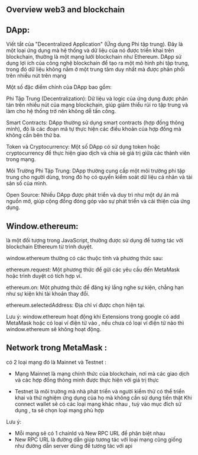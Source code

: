 ## Overview web3 and blockchain

## DApp:

Viết tắt của "Decentralized Application" (Ứng dụng Phi tập trung). Đây là một loại ứng dụng mà hệ thống và dữ liệu của nó được triển khai trên blockchain, thường là một mạng lưới blockchain như Ethereum. DApp sử dụng lợi ích của công nghệ blockchain để tạo ra một mô hình phi tập trung, trong đó dữ liệu không nằm ở một trung tâm duy nhất mà được phân phối trên nhiều nút trên mạng

Một số đặc điểm chính của DApp bao gồm:

Phi Tập Trung (Decentralization): Dữ liệu và logic của ứng dụng được phân tán trên nhiều nút của mạng blockchain, giúp giảm thiểu rủi ro tập trung và làm cho hệ thống trở nên không dễ tấn công.

Smart Contracts: DApp thường sử dụng smart contracts (hợp đồng thông minh), đó là các đoạn mã tự thực hiện các điều khoản của hợp đồng mà không cần bên thứ ba.

Token và Cryptocurrency: Một số DApp có sử dụng token hoặc cryptocurrency để thực hiện giao dịch và chia sẻ giá trị giữa các thành viên trong mạng.

Môi Trường Phi Tập Trung: DApp thường cung cấp một môi trường phi tập trung cho người dùng, trong đó họ có quyền kiểm soát dữ liệu cá nhân và tài sản số của mình.

Open Source: Nhiều DApp được phát triển và duy trì như một dự án mã nguồn mở, giúp cộng đồng đóng góp vào sự phát triển và cải thiện của ứng dụng.

## Window.ethereum:

là một đối tượng trong JavaScript, thường được sử dụng để tương tác với blockchain Ethereum từ trình duyệt.

window.ethereum thường có các thuộc tính và phương thức sau:

ethereum.request: Một phương thức để gửi các yêu cầu đến MetaMask hoặc trình duyệt có tích hợp ví.

ethereum.on: Một phương thức để đăng ký lắng nghe sự kiện, chẳng hạn như sự kiện khi tài khoản thay đổi.

ethereum.selectedAddress: Địa chỉ ví được chọn hiện tại.

Lưu ý:
window.ethereum hoạt động khi Extensions trong google có add MetaMask hoặc có loại ví điện tử vào , nếu chưa có loại ví điện tử nào thì window.ethereum sẽ không hoạt động.

## Network trong MetaMask : 

có 2 loại mạng đó là Mainnet và Testnet : 

- Mạng Mainnet là mạng chính thức của blockchain, nơi mà các giao dịch và các hợp đồng thông minh được thực hiện với giá trị thực

- Testnet là môi trường mà nhà phát triển và người kiểm thử có thể triển khai và thử nghiệm ứng dụng của họ mà không cần sử dụng tiền thật
Khi connect wallet sẽ có các loại mạng khác nhau , tuỳ vào mục đích sử dụng , ta sẽ chọn loại mạng phù hợp

Lưu ý: 
- Mỗi mạng sẽ có 1 chainId và New RPC URL để phân biệt nhau
- New RPC URL là đường dẫn giúp tương tác với loại mạng cũng giống như đường dẫn server dùng để tương tác với api 


